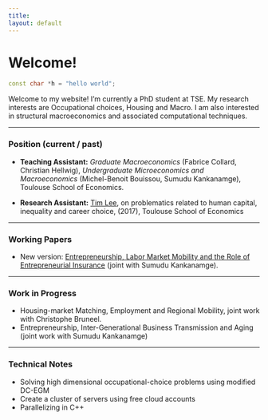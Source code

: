 ```yaml
---
title: 
layout: default
---
```


# Welcome!

```c++
const char *h = "hello world";
```
Welcome to my website! I’m currently a PhD student at TSE. My research 
interests are Occupational choices, Housing and Macro. I am also interested in
structural macroeconomics and associated computational techniques.

* * *

### Position (current / past)

*   **Teaching Assistant:** _Graduate Macroeconomics_ (Fabrice Collard, Christian Hellwig), _Undergraduate Microeconomics and Macroeconomics_ (Michel-Benoit Bouissou, Sumudu Kankanamge), Toulouse School of Economics.

*   **Research Assistant:** [Tim Lee](http://www.syleetim.net), on problematics related to human capital, inequality and career choice, (2017), Toulouse School of Economics

* * * 

### Working Papers

*   New version: [Entrepreneurship, Labor Market Mobility and the Role of Entrepreneurial Insurance](http://agaillard.eu/projects/ELMM/) (joint with Sumudu Kankanamge).

* * *

### Work in Progress

*   Housing-market Matching, Employment and Regional Mobility, joint work with Christophe Bruneel.
*   Entrepreneurship, Inter-Generational Business Transmission and Aging (joint work with Sumudu Kankanamge)

***

### Technical Notes

*   Solving high dimensional occupational-choice problems using modified DC-EGM
*   Create a cluster of servers using free cloud accounts
*   Parallelizing in C++
